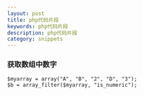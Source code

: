 ```yaml
---
layout: post
title: php代码片段
keywords: php代码片段
description: php代码片段
category: snippets
---
```



### 获取数组中数字
```
$myarray = array("A", "B", "2", "D", "3");
$b = array_filter($myarray, "is_numeric");
```



